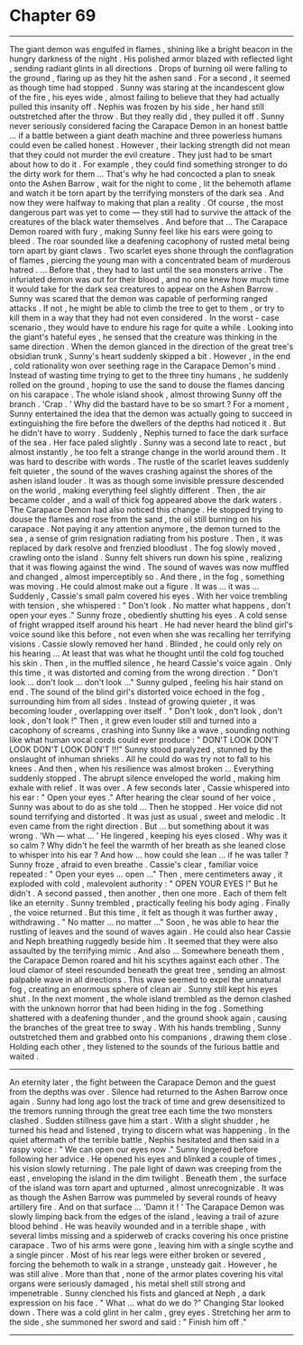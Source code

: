 
# Chapter 69


---

The giant demon was engulfed in flames , shining like a bright beacon in the hungry darkness of the night . His polished armor blazed with reflected light , sending radiant glints in all directions . Drops of burning oil were falling to the ground , flaring up as they hit the ashen sand .
For a second , it seemed as though time had stopped . Sunny was staring at the incandescent glow of the fire , his eyes wide , almost failing to believe that they had actually pulled this insanity off . Nephis was frozen by his side , her hand still outstretched after the throw .
But they really did , they pulled it off . Sunny never seriously considered facing the Carapace Demon in an honest battle … if a battle between a giant death machine and three powerless humans could even be called honest . However , their lacking strength did not mean that they could not murder the evil creature .
They just had to be smart about how to do it . For example , they could find something stronger to do the dirty work for them …
That's why he had concocted a plan to sneak onto the Ashen Barrow , wait for the night to come , lit the behemoth aflame and watch it be torn apart by the terrifying monsters of the dark sea .
And now they were halfway to making that plan a reality .
Of course , the most dangerous part was yet to come — they still had to survive the attack of the creatures of the black water themselves . And before that …
The Carapace Demon roared with fury , making Sunny feel like his ears were going to bleed . The roar sounded like a deafening cacophony of rusted metal being torn apart by giant claws . Two scarlet eyes shone through the conflagration of flames , piercing the young man with a concentrated beam of murderous hatred .
… Before that , they had to last until the sea monsters arrive .
The infuriated demon was out for their blood , and no one knew how much time it would take for the dark sea creatures to appear on the Ashen Barrow . Sunny was scared that the demon was capable of performing ranged attacks . If not , he might be able to climb the tree to get to them , or try to kill them in a way that they had not even considered . In the worst - case scenario , they would have to endure his rage for quite a while .
Looking into the giant's hateful eyes , he sensed that the creature was thinking in the same direction . When the demon glanced in the direction of the great tree's obsidian trunk , Sunny's heart suddenly skipped a bit .
However , in the end , cold rationality won over seething rage in the Carapace Demon's mind . Instead of wasting time trying to get to the three tiny humans , he suddenly rolled on the ground , hoping to use the sand to douse the flames dancing on his carapace .
The whole island shook , almost throwing Sunny off the branch .
'Crap . '
Why did the bastard have to be so smart ?
For a moment , Sunny entertained the idea that the demon was actually going to succeed in extinguishing the fire before the dwellers of the depths had noticed it .
But he didn't have to worry .
Suddenly , Nephis turned to face the dark surface of the sea . Her face paled slightly . Sunny was a second late to react , but almost instantly , he too felt a strange change in the world around them .
It was hard to describe with words . The rustle of the scarlet leaves suddenly felt quieter , the sound of the waves crashing against the shores of the ashen island louder . It was as though some invisible pressure descended on the world , making everything feel slightly different .
Then , the air became colder , and a wall of thick fog appeared above the dark waters .
The Carapace Demon had also noticed this change . He stopped trying to douse the flames and rose from the sand , the oil still burning on his carapace . Not paying it any attention anymore , the demon turned to the sea , a sense of grim resignation radiating from his posture .
Then , it was replaced by dark resolve and frenzied bloodlust .
The fog slowly moved , crawling onto the island . Sunny felt shivers run down his spine , realizing that it was flowing against the wind . The sound of waves was now muffled and changed , almost imperceptibly so .
And there , in the fog , something was moving . He could almost make out a figure .
It was … it was …
Suddenly , Cassie's small palm covered his eyes . With her voice trembling with tension , she whispered :
" Don't look . No matter what happens , don't open your eyes ."
Sunny froze , obediently shutting his eyes . A cold sense of fright wrapped itself around his heart . He had never heard the blind girl's voice sound like this before , not even when she was recalling her terrifying visions .
Cassie slowly removed her hand . Blinded , he could only rely on his hearing ...
At least that was what he thought until the cold fog touched his skin . Then , in the muffled silence , he heard Cassie's voice again .
Only this time , it was distorted and coming from the wrong direction .
" Don't look … don't look … don't look …"
Sunny gulped , feeling his hair stand on end . The sound of the blind girl's distorted voice echoed in the fog , surrounding him from all sides . Instead of growing quieter , it was becoming louder , overlapping over itself .
" Don't look , don't look , don't look , don't look !"
Then , it grew even louder still and turned into a cacophony of screams , crashing into Sunny like a wave , sounding nothing like what human vocal cords could ever produce :
" DON'T LOOK DON'T LOOK DON'T LOOK DON'T !!!"
Sunny stood paralyzed , stunned by the onslaught of inhuman shrieks . All he could do was try not to fall to his knees . And then , when his resilience was almost broken …
Everything suddenly stopped . The abrupt silence enveloped the world , making him exhale with relief . It was over .
A few seconds later , Cassie whispered into his ear :
" Open your eyes ."
After hearing the clear sound of her voice , Sunny was about to do as she told …
Then he stopped .
Her voice did not sound terrifying and distorted . It was just as usual , sweet and melodic . It even came from the right direction . But … but something about it was wrong .
'Wh — what … '
He lingered , keeping his eyes closed .
Why was it so calm ? Why didn't he feel the warmth of her breath as she leaned close to whisper into his ear ?
And how … how could she lean … if he was taller ?
Sunny froze , afraid to even breathe . Cassie's clear , familiar voice repeated :
" Open your eyes … open …"
Then , mere centimeters away , it exploded with cold , malevolent authority :
" OPEN YOUR EYES !"
But he didn't .
A second passed , then another , then one more . Each of them felt like an eternity . Sunny trembled , practically feeling his body aging . Finally , the voice returned . But this time , it felt as though it was further away , withdrawing .
" No matter … no matter …"
Soon , he was able to hear the rustling of leaves and the sound of waves again . He could also hear Cassie and Neph breathing ruggedly beside him . It seemed that they were also assaulted by the terrifying mimic .
And also …
Somewhere beneath them , the Carapace Demon roared and hit his scythes against each other . The loud clamor of steel resounded beneath the great tree , sending an almost palpable wave in all directions . This wave seemed to expel the unnatural fog , creating an enormous sphere of clean air .
Sunny still kept his eyes shut .
In the next moment , the whole island trembled as the demon clashed with the unknown horror that had been hiding in the fog . Something shattered with a deafening thunder , and the ground shook again , causing the branches of the great tree to sway .
With his hands trembling , Sunny outstretched them and grabbed onto his companions , drawing them close . Holding each other , they listened to the sounds of the furious battle and waited .
***
An eternity later , the fight between the Carapace Demon and the guest from the depths was over . Silence had returned to the Ashen Barrow once again .
Sunny had long ago lost the track of time and grew desensitized to the tremors running through the great tree each time the two monsters clashed . Sudden stillness gave him a start . With a slight shudder , he turned his head and listened , trying to discern what was happening .
In the quiet aftermath of the terrible battle , Nephis hesitated and then said in a raspy voice :
" We can open our eyes now ."
Sunny lingered before following her advice . He opened his eyes and blinked a couple of times , his vision slowly returning .
The pale light of dawn was creeping from the east , enveloping the island in the dim twilight . Beneath them , the surface of the island was torn apart and upturned , almost unrecognizable . It was as though the Ashen Barrow was pummeled by several rounds of heavy artillery fire .
And on that surface …
'Damn it ! '
The Carapace Demon was slowly limping back from the edges of the island , leaving a trail of azure blood behind . He was heavily wounded and in a terrible shape , with several limbs missing and a spiderweb of cracks covering his once pristine carapace .
Two of his arms were gone , leaving him with a single scythe and a single pincer . Most of his rear legs were either broken or severed , forcing the behemoth to walk in a strange , unsteady gait .
However , he was still alive . More than that , none of the armor plates covering his vital organs were seriously damaged , his metal shell still strong and impenetrable .
Sunny clenched his fists and glanced at Neph , a dark expression on his face .
" What … what do we do ?"
Changing Star looked down . There was a cold glint in her calm , grey eyes .
Stretching her arm to the side , she summoned her sword and said :
" Finish him off ."

---

